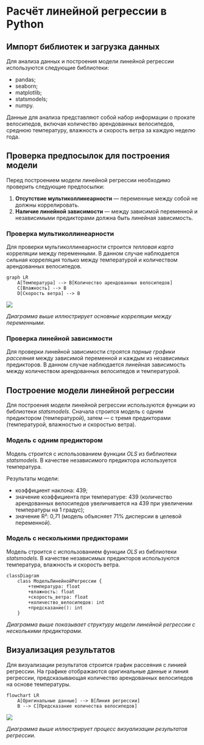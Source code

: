 # Расчёт линейной регрессии в Python

## Импорт библиотек и загрузка данных

Для анализа данных и построения модели линейной регрессии используются следующие библиотеки:

- pandas;
- seaborn;
- matplotlib;
- statsmodels;
- numpy.

Данные для анализа представляют собой набор информации о прокате велосипедов, включая количество арендованных велосипедов, среднюю температуру, влажность и скорость ветра за каждую неделю года.

## Проверка предпосылок для построения модели

Перед построением модели линейной регрессии необходимо проверить следующие предпосылки:

1. **Отсутствие мультиколлинеарности** — переменные между собой не должны коррелировать.
2. **Наличие линейной зависимости** — между зависимой переменной и независимыми предикторами должна быть линейная зависимость.

### Проверка мультиколлинеарности

Для проверки мультиколлинеарности строится *тепловая карта* корреляции между переменными. В данном случае наблюдается сильная корреляция только между температурой и количеством арендованных велосипедов.

```mermaid
graph LR
    A[Температура] --> B[Количество арендованных велосипедов]
    C[Влажность] --> B
    D[Скорость ветра] --> B
```

![](images/СдАД__LEC_12_PART_04_P/000239s_top_7.jpg)

*Диаграмма выше иллюстрирует основные корреляции между переменными.*

### Проверка линейной зависимости

Для проверки линейной зависимости строятся *парные графики рассеяния* между зависимой переменной и каждым из независимых предикторов. В данном случае наблюдается линейная зависимость между количеством арендованных велосипедов и температурой.

## Построение модели линейной регрессии

Для построения модели линейной регрессии используются функции из библиотеки *statsmodels*. Сначала строится модель с одним предиктором (температурой), затем — с тремя предикторами (температурой, влажностью и скоростью ветра).

### Модель с одним предиктором

Модель строится с использованием функции *OLS* из библиотеки *statsmodels*. В качестве независимого предиктора используется температура.

Результаты модели:

- коэффициент наклона: 439;
- значение коэффициента при температуре: 439 (количество арендованных велосипедов увеличивается на 439 при увеличении температуры на 1 градус);
- значение R²: 0,71 (модель объясняет 71% дисперсии в целевой переменной).

### Модель с несколькими предикторами

Модель строится с использованием функции *OLS* из библиотеки *statsmodels*. В качестве независимых предикторов используются температура, влажность и скорость ветра.

```mermaid
classDiagram
    class МодельЛинейнойРегрессии {
        +температура: float
        +влажность: float
        +скорость_ветра: float
        +количество_велосипедов: int
        +предсказание(): int
    }
```

*Диаграмма выше показывает структуру модели линейной регрессии с несколькими предикторами.*

## Визуализация результатов

Для визуализации результатов строится график рассеяния с линией регрессии. На графике отображаются оригинальные данные и линия регрессии, предсказывающая количество арендованных велосипедов на основе температуры.

```mermaid
flowchart LR
    A[Оригинальные данные] --> B[Линия регрессии]
    B --> C[Предсказание количества велосипедов]
```

![](images/СдАД__LEC_12_PART_04_P/XXXXXXs_top_YYY.jpg)

*Диаграмма выше иллюстрирует процесс визуализации результатов регрессии.*